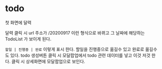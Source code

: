 # todo 

첫 화면에 달력

달력 클릭 시 url 주소가 /20200917 이런 형식으로 바뀌고 그 날짜에 해당하는 TodoList 가 보이게 된다.

`할일 | 진행중 | 완료` 이렇게 표시 한다.
할일을 진행중으로 옮길수 있고 완료로 옮길수도 있다.
todo 생성버튼 클릭 시 모달팝업에서 todo 관련 데이터를 넣고 이것 저것 한다.
클릭 시 상세화면에 모달팝업으로 보인다.
